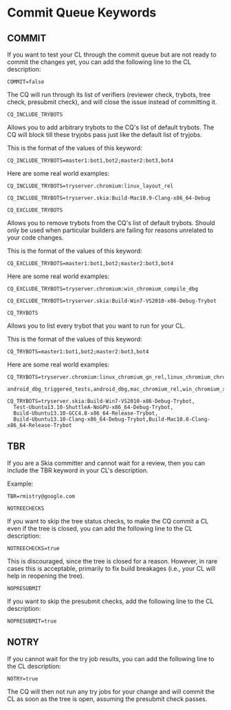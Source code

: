 Commit Queue Keywords
=====================

COMMIT
------

If you want to test your CL through the commit queue but are not ready to commit 
the changes yet, you can add the following line to the CL description:

    COMMIT=false

The CQ will run through its list of verifiers (reviewer check, trybots, tree check, 
presubmit check), and will close the issue instead of committing it.

    CQ_INCLUDE_TRYBOTS

Allows you to add arbitrary trybots to the CQ's list of default trybots. 
The CQ will block till these tryjobs pass just like the default list of tryjobs.

This is the format of the values of this keyword:

    CQ_INCLUDE_TRYBOTS=master1:bot1,bot2;master2:bot3,bot4

Here are some real world examples:

    CQ_INCLUDE_TRYBOTS=tryserver.chromium:linux_layout_rel

    CQ_INCLUDE_TRYBOTS=tryserver.skia:Build-Mac10.9-Clang-x86_64-Debug

    CQ_EXCLUDE_TRYBOTS

Allows you to remove trybots from the CQ's list of default trybots. Should only be 
used when particular builders are failing for reasons unrelated to your code changes.

This is the format of the values of this keyword:

    CQ_EXCLUDE_TRYBOTS=master1:bot1,bot2;master2:bot3,bot4

Here are some real world examples:

    CQ_EXCLUDE_TRYBOTS=tryserver.chromium:win_chromium_compile_dbg

    CQ_EXCLUDE_TRYBOTS=tryserver.skia:Build-Win7-VS2010-x86-Debug-Trybot

    CQ_TRYBOTS

Allows you to list every trybot that you want to run for your CL.

This is the format of the values of this keyword:

    CQ_TRYBOTS=master1:bot1,bot2;master2:bot3,bot4

Here are some real world examples:

    CQ_TRYBOTS=tryserver.chromium:linux_chromium_gn_rel,linux_chromium_chromeos_rel,
      android_dbg_triggered_tests,android_dbg,mac_chromium_rel,win_chromium_x64_rel

    CQ_TRYBOTS=tryserver.skia:Build-Win7-VS2010-x86-Debug-Trybot,
      Test-Ubuntu13.10-ShuttleA-NoGPU-x86_64-Debug-Trybot,
      Build-Ubuntu13.10-GCC4.8-x86_64-Release-Trybot,
      Build-Ubuntu13.10-Clang-x86_64-Debug-Trybot,Build-Mac10.8-Clang-x86_64-Release-Trybot 

TBR
---

If you are a Skia committer and cannot wait for a review, 
then you can include the TBR keyword in your CL's description.

Example:

    TBR=rmistry@google.com

    NOTREECHECKS

If you want to skip the tree status checks, to make the CQ commit a CL even if the tree is closed, 
you can add the following line to the CL description:

    NOTREECHECKS=true

This is discouraged, since the tree is closed for a reason. However, in rare cases this is acceptable, 
primarily to fix build breakages (i.e., your CL will help in reopening the tree).

    NOPRESUBMIT

If you want to skip the presubmit checks, add the following line to the CL description:

    NOPRESUBMIT=true

NOTRY
-----

If you cannot wait for the try job results, you can add the following line to the CL description:

    NOTRY=true

The CQ will then not run any try jobs for your change and will commit the CL as soon as the tree is open, assuming the presubmit check passes.
